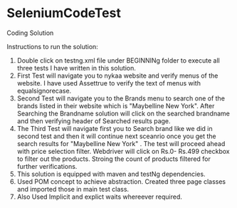 # SeleniumCodeTest
Coding Solution

Instructions to run the solution:

1. Double click on testng.xml file under BEGINNINg folder to execute all three tests I have written in this solution.
2. First Test will navigate you to nykaa website and verify menus of the website. I have used Assettrue to verify the text of menus with equalsignorecase.
3. Second Test will navigate you to the Brands menu to search one of the brands listed in their website which is "Maybelline New York". After Searching the Brandname solution will click on the searched brandname and then verifying header of Searched results page.
4. The Third Test will navigate first you to Search brand like we did in second test and then it will continue next sceanrio once you get the search results for "Maybelline New York" . The test will proceed ahead with price selection filter. Webdriver will click on Rs.0- Rs.499 checkbox to filter out the products. Stroing the count of products filtered for further verifications.
5. This solution is equipped with maven and testNg dependencies.
6. Used POM concept to achieve abstraction. Created three page classes and imported those in main test class.
7. Also Used Implicit and explict waits whereever required.

